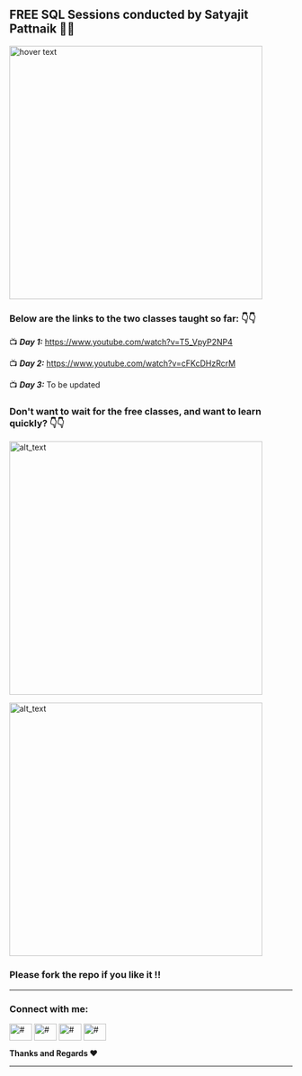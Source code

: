 <h2 align="left">FREE SQL Sessions conducted by Satyajit Pattnaik 👏👏</h2> 

<p align="left">
  <img src="[https://user-images.githubusercontent.com/34673684/160291984-b37a03f1-8f6c-4af0-bb44-0014e4722103.png](https://userimages.githubusercontent.com/34673684/172162483-1f778dd8-d106-477a-9600-f954cf395781.png)" width="450" title="hover text">
</p>

### **Below are the links to the two classes taught so far:** 👇👇

📺 _**Day 1:**_ https://www.youtube.com/watch?v=T5_VpyP2NP4

📺 _**Day 2:**_ https://www.youtube.com/watch?v=cFKcDHzRcrM

📺 _**Day 3:**_ To be updated


### Don't want to wait for the free classes, and want to learn quickly? 👇👇

[<img alt="alt_text" width="450px" src="[https://user-images.githubusercontent.com/34673684/160292625-398069c9-5fa2-41a6-a74c-a8353d9d0f72.png](https://user-images.githubusercontent.com/34673684/172162354-11c9960d-11bd-41e9-b6bc-bd357e08288f.png)" />](https://www.udemy.com/course/the-ultimate-guide-to-learn-sql-from-scratch-2022-edition/)

[<img alt="alt_text" width="450px" src="https://user-images.githubusercontent.com/34673684/160292625-398069c9-5fa2-41a6-a74c-a8353d9d0f72.png" />](https://www.udemy.com/course/microsoft-power-bi-complete-guide-2022-edition/?referralCode=DA411AF80B15E32A988F)

### Please fork the repo if you like it !! 
---
<p align="left">
<h3 align="left">Connect with me:</h3>
<a href="https://www.youtube.com/c/SatyajitPattnaik"><img align="center" src="https://cdn.jsdelivr.net/npm/simple-icons@3.0.1/icons/youtube.svg" alt="#" height="30" width="40" /></a>
<a href="https://www.linkedin.com/in/satyajitpattnaik/"><img align="center" src="https://cdn.jsdelivr.net/npm/simple-icons@3.0.1/icons/linkedin.svg" alt="#" height="30" width="40" /></a>
<a href="https://www.kaggle.com/pattnaiksatyajit" target="blank"><img align="center" src="https://cdn.jsdelivr.net/npm/simple-icons@3.0.1/icons/kaggle.svg" alt="#" height="30" width="40" /></a>
<a href="https://www.instagram.com/pik1989/" target="blank"><img align="center" src="https://cdn.jsdelivr.net/npm/simple-icons@3.0.1/icons/instagram.svg" alt="#" height="30" width="40" /></a>
</p>

**Thanks and Regards ❤**
<hr/>
